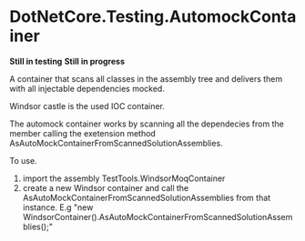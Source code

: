 # DotNetCore.Testing.AutomockContainer

**Still in testing** **Still in progress**

A container that scans all classes in the assembly tree and delivers them with all  injectable dependencies mocked.

Windsor castle is the used IOC container.

The automock container works by scanning all the dependecies from the member calling the exetension method
AsAutoMockContainerFromScannedSolutionAssemblies.

To use.

1. import the assembly TestTools.WindsorMoqContainer
2. create a new Windsor container and call the AsAutoMockContainerFromScannedSolutionAssemblies
   from that instance. E.g "new WindsorContainer().AsAutoMockContainerFromScannedSolutionAssemblies();"


